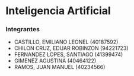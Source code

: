 # Inteligencia Artificial

### Integrantes
- CASTILLO, EMILIANO LEONEL (40187592)
- CHILON CRUZ, EDUAR ROBINZON (94221723)
- FERNANDEZ LOPES, SANTIAGO (41399474)
- GIMENEZ AGUSTINA (40464122)
- RAMOS, JUAN MANUEL (40234566)
